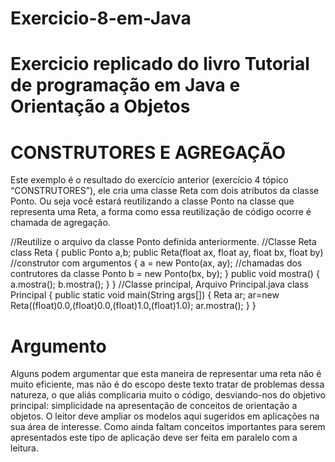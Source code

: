 # Exercicio-8-em-Java
# Exercicio replicado do livro Tutorial de programação em Java e Orientação a Objetos

# CONSTRUTORES E AGREGAÇÃO

Este exemplo é o resultado do exercício anterior (exercício 4 tópico “CONSTRUTORES”), ele
cria uma classe Reta com dois atributos da classe Ponto. Ou seja você estará reutilizando a classe
Ponto na classe que representa uma Reta, a forma como essa reutilização de código ocorre é
chamada de agregação.

//Reutilize o arquivo da classe Ponto definida anteriormente.
//Classe Reta
class Reta {
public Ponto a,b;
public Reta(float ax, float ay, float bx, float by) //construtor com argumentos
{
a = new Ponto(ax, ay); //chamadas dos contrutores da classe Ponto
 b = new Ponto(bx, by);
}
public void mostra()
{
 a.mostra();
 b.mostra();
}
}
//Classe principal, Arquivo Principal.java
class Principal {
 public static void main(String args[]) {
 Reta ar;
 ar=new Reta((float)0.0,(float)0.0,(float)1.0,(float)1.0);
 ar.mostra();
 }
}

# Argumento
Alguns podem argumentar que esta maneira de representar uma reta não é muito eficiente, mas
não é do escopo deste texto tratar de problemas dessa natureza, o que aliás complicaria muito o
código, desviando-nos do objetivo principal: simplicidade na apresentação de conceitos de orientação
a objetos. O leitor deve ampliar os modelos aqui sugeridos em aplicações na sua área de interesse.
Como ainda faltam conceitos importantes para serem apresentados este tipo de aplicação deve ser
feita em paralelo com a leitura.
